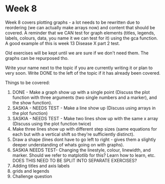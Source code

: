 # Week 8

Week 8 covers plotting graphs - a lot needs to be rewritten due to reordering (we can actually make arrays now) and content that should be covered. A reminder that we CAN test for graph elements (titles, legends, labels, colours, data, you name it we can test for it) using the gca function. A good example of this is week 13 Disease X part 2 test.

Old exercises will be kept until we are sure if we don't need them. The graphs can be repurposed tho.

Write your name next to the topic if you are currently writing it or plan to very soon. Write DONE to the left of the topic if it has already been covered.

Things to be covered:
1. DONE - Make a graph show up with a single point (Discuss the plot function with three arguments (two single numbers and a marker), and the show function).
2. SASKIA - NEEDS TEST - Make a line show up (Discuss using arrays in the plot function)
3. SASKIA - NEEDS TEST - Make two lines show up with the same x array (Discuss using the plot function twice)
4. Make three lines show up with different step sizes (same equations for each but with a vertical shift so they're sufficiently distinct).
5. Draw a shape (lines dont have to go left to right - gives them a slightly deeper understanding of whats going on with graphs).
6. SASKIA NEEDS TEST- Changing the linestyle, colour, linewidth, and marker. Should we refer to matplotlib for this? Learn how to learn, etc. DOES THIS NEED TO BE SPLIT INTO SEPARATE EXERCISES?
7. Adding titles and axis labels
8. grids and legends
9. Challenge question


